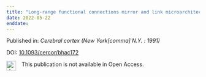 ```yaml
---
title: "Long-range functional connections mirror and link microarchitectural and cognitive hierarchies in the human brain."
date: 2022-05-22
enddate:
---
```


Published in: *Cerebral cortex (New York[comma] N.Y. : 1991)*

DOI: [10.1093/cercor/bhac172](https://doi.org/10.1093/cercor/bhac172)

<img src=https://upload.wikimedia.org/wikipedia/commons/thumb/0/0e/Closed_Access_logo_transparent.svg/1200px-Closed_Access_logo_transparent.svg.png alt="drawing" width="25" align="left"/> &nbsp;&nbsp;&nbsp;This publication is not available in Open Access.



